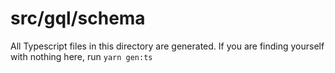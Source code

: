 # src/gql/schema

All Typescript files in this directory are generated.  If you are finding yourself with nothing here, run `yarn gen:ts`
